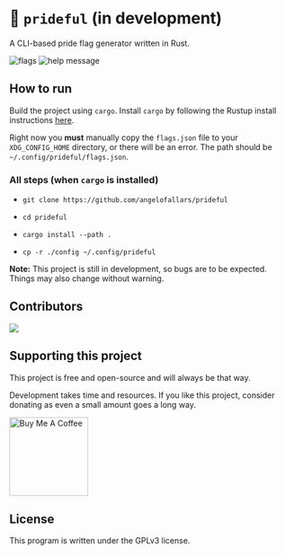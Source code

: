 # 🌈 `prideful` (in development)

A CLI-based pride flag generator written in Rust.

![flags](https://user-images.githubusercontent.com/39676098/149643374-b69507cb-4617-43c8-9666-1ea5277c821e.png)
![help message](https://user-images.githubusercontent.com/39676098/149643331-1c72237d-e123-4087-84a3-4f86685c7d2a.png)

## How to run

Build the project using `cargo`. Install `cargo` by following the Rustup install instructions [here](https://www.rust-lang.org/learn/get-started).

Right now you **must** manually copy the `flags.json`
file to your `XDG_CONFIG_HOME` directory, or there will be an error. The path should be `~/.config/prideful/flags.json`.

### All steps (when `cargo` is installed)

- ```git clone https://github.com/angelofallars/prideful```

- ```cd prideful```

- ```cargo install --path .```

- ```cp -r ./config ~/.config/prideful```

**Note:** This project is still in development, so bugs are to be expected. Things may also change without warning.

## Contributors

<a href="https://github.com/angelofallars/prideful/graphs/contributors">
  <img src="https://contrib.rocks/image?repo=angelofallars/prideful" />
</a>

## Supporting this project

This project is free and open-source and will always be that way.

Development takes time and resources. If you like this project, consider donating as even a small amount goes a long way.

<a href="https://www.buymeacoffee.com/angelofallaria" target="_blank"><img src="https://cdn.buymeacoffee.com/buttons/default-orange.png" alt="Buy Me A Coffee" width="140"></a>

## License

This program is written under the GPLv3 license.
